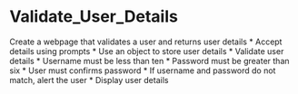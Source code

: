 # Validate_User_Details

Create a webpage that validates a user and returns user details
    * Accept details using prompts
    * Use an object to store user details
    * Validate user details
    * Username must be less than ten
    * Password must be greater than six
    * User must confirms password
    * If username and password do not match, alert the user
    * Display user details